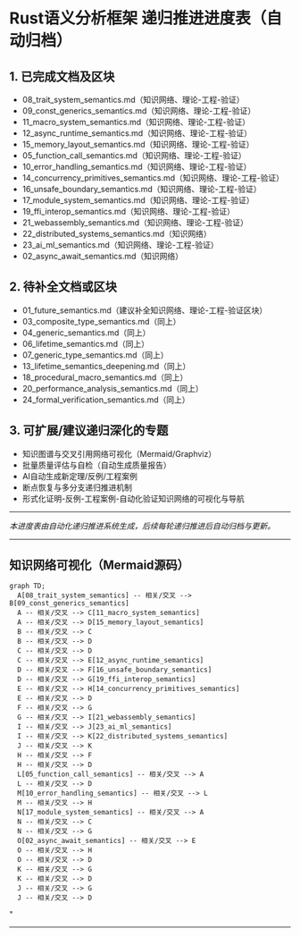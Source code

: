 ﻿# Rust语义分析框架 递归推进进度表（自动归档）

## 1. 已完成文档及区块

- 08_trait_system_semantics.md（知识网络、理论-工程-验证）
- 09_const_generics_semantics.md（知识网络、理论-工程-验证）
- 11_macro_system_semantics.md（知识网络、理论-工程-验证）
- 12_async_runtime_semantics.md（知识网络、理论-工程-验证）
- 15_memory_layout_semantics.md（知识网络、理论-工程-验证）
- 05_function_call_semantics.md（知识网络、理论-工程-验证）
- 10_error_handling_semantics.md（知识网络、理论-工程-验证）
- 14_concurrency_primitives_semantics.md（知识网络、理论-工程-验证）
- 16_unsafe_boundary_semantics.md（知识网络、理论-工程-验证）
- 17_module_system_semantics.md（知识网络、理论-工程-验证）
- 19_ffi_interop_semantics.md（知识网络、理论-工程-验证）
- 21_webassembly_semantics.md（知识网络、理论-工程-验证）
- 22_distributed_systems_semantics.md（知识网络）
- 23_ai_ml_semantics.md（知识网络、理论-工程-验证）
- 02_async_await_semantics.md（知识网络）

## 2. 待补全文档或区块

- 01_future_semantics.md（建议补全知识网络、理论-工程-验证区块）
- 03_composite_type_semantics.md（同上）
- 04_generic_semantics.md（同上）
- 06_lifetime_semantics.md（同上）
- 07_generic_type_semantics.md（同上）
- 13_lifetime_semantics_deepening.md（同上）
- 18_procedural_macro_semantics.md（同上）
- 20_performance_analysis_semantics.md（同上）
- 24_formal_verification_semantics.md（同上）

## 3. 可扩展/建议递归深化的专题

- 知识图谱与交叉引用网络可视化（Mermaid/Graphviz）
- 批量质量评估与自检（自动生成质量报告）
- AI自动生成新定理/反例/工程案例
- 断点恢复与多分支递归推进机制
- 形式化证明-反例-工程案例-自动化验证知识网络的可视化与导航

---

*本进度表由自动化递归推进系统生成，后续每轮递归推进后自动归档与更新。*

---

## 知识网络可视化（Mermaid源码）

```mermaid
graph TD;
  A[08_trait_system_semantics] -- 相关/交叉 --> B[09_const_generics_semantics]
  A -- 相关/交叉 --> C[11_macro_system_semantics]
  A -- 相关/交叉 --> D[15_memory_layout_semantics]
  B -- 相关/交叉 --> C
  B -- 相关/交叉 --> D
  C -- 相关/交叉 --> D
  C -- 相关/交叉 --> E[12_async_runtime_semantics]
  D -- 相关/交叉 --> F[16_unsafe_boundary_semantics]
  D -- 相关/交叉 --> G[19_ffi_interop_semantics]
  E -- 相关/交叉 --> H[14_concurrency_primitives_semantics]
  E -- 相关/交叉 --> D
  F -- 相关/交叉 --> G
  G -- 相关/交叉 --> I[21_webassembly_semantics]
  I -- 相关/交叉 --> J[23_ai_ml_semantics]
  I -- 相关/交叉 --> K[22_distributed_systems_semantics]
  J -- 相关/交叉 --> K
  H -- 相关/交叉 --> F
  H -- 相关/交叉 --> D
  L[05_function_call_semantics] -- 相关/交叉 --> A
  L -- 相关/交叉 --> D
  M[10_error_handling_semantics] -- 相关/交叉 --> L
  M -- 相关/交叉 --> H
  N[17_module_system_semantics] -- 相关/交叉 --> A
  N -- 相关/交叉 --> C
  N -- 相关/交叉 --> G
  O[02_async_await_semantics] -- 相关/交叉 --> E
  O -- 相关/交叉 --> H
  O -- 相关/交叉 --> D
  K -- 相关/交叉 --> G
  K -- 相关/交叉 --> D
  J -- 相关/交叉 --> G
  J -- 相关/交叉 --> D
```

"

---

